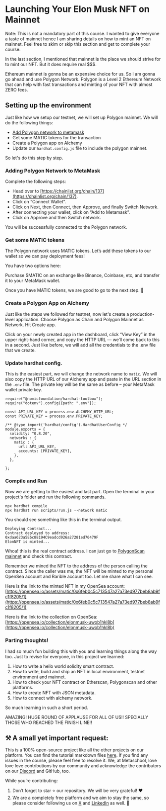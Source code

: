 # Launching Your Elon Musk NFT on Mainnet

Note: This is not a mandatory part of this course. I wanted to give everyone a taste of mainnet hence I am sharing details on how to mint an NFT on mainnet. Feel free to skim or skip this section and get to complete your course.

In the last section, I mentioned that mainnet is the place we should strive for to mint our NFT. But it does require real $$$.

Ethereum mainnet is gonna be an expensive choice for us. So I am gonna go ahead and use Polygon Network. Polygon is a Level 2 Ethereum Network that can help with fast transactions and minting of your NFT with almost ZERO fees.

## Setting up the environment

Just like how we setup our testnet, we will set up Polygon mainnet. We will do the following things:

- [Add Polygon network to metamask](https://wiki.polygon.technology/docs/develop/metamask/config-polygon-on-metamask/)
- Get some MATIC tokens for the transaction
- Create a Polygon app on Alchemy
- Update our `hardhat.config.js` file to include the polygon mainnet.

So let's do this step by step.

### Adding Polygon Network to MetaMask

Complete the following steps:

- Head over to [https://chainlist.org/chain/137](https://chainlist.org/chain/137).
- Click on “Connect Wallet”.
- Click on Next, then Connect, then Approve, and finally Switch Network.
- After connecting your wallet, click on “Add to Metamask”.
- Click on Approve and then Switch network.

You will be successfully connected to the Polygon network.

### Get some MATIC tokens

The Polygon network uses MATIC tokens. Let’s add these tokens to our wallet so we can pay deployment fees!

You have two options here:

Purchase $MATIC on an exchange like Binance, Coinbase, etc, and transfer it to your MetaMask wallet.

Once you have MATIC tokens, we are good to go to the next step. 🎉

### Create a Polygon App on Alchemy

Just like the steps we followed for testnet, now let's create a production-level application. Choose Polygon as Chain and Polygon Mainnet as Network. Hit Create app.

Click on your newly created app in the dashboard, click “View Key” in the upper right-hand corner, and copy the HTTP URL — we’ll come back to this in a second. Just like before, we will add all the credentials to the .env file that we create.

### Update hardhat config.

This is the easiest part, we will change the network name to `matic`. We will also copy the HTTP URL of our Alchemy app and paste in the URL section in the `.env` file. The private key will be the same as before – your MetaMask wallet private key.

```
require("@nomicfoundation/hardhat-toolbox");
require("dotenv").config({path: ".env"});

const API_URL_KEY = process.env.ALCHEMY_HTTP_URL;
const PRIVATE_KEY = process.env.PRIVATE_KEY;

/** @type import('hardhat/config').HardhatUserConfig */
module.exports = {
  solidity: "0.8.20",
  networks : {
    matic : {
      url: API_URL_KEY,
      accounts: [PRIVATE_KEY],
    },
  },
  
};
```

### Compile and Run

Now we are getting to the easiest and last part. Open the terminal in your project's folder and run the following commands.

```
npx hardhat compile
npx hardhat run scripts/run.js --network matic
```

You should see something like this in the terminal output.

```
Deploying Contract...
Contract deployed to address: 0xdaa623a5E6c88194C9eadcd926a27281ed70479F
ElonNFT is minted...
```

Whoa! this is the real contract address. I can just go to [PolygonScan mainnet](https://polygonscan.com/) and check this contract.

Remember we mined the NFT to the address of the person calling the contract. Since the caller was me, the NFT will be minted to my personal OpenSea account and Rarible account too. Let me share what I can see.

Here is the link to the minted NFT in my OpenSea account: [https://opensea.io/assets/matic/0x6feb0c5c713547a27a73ed977beb8ab9fc1f8205/1](https://opensea.io/assets/matic/0x6feb0c5c713547a27a73ed977beb8ab9fc1f8205/1)

Here is the link to the collection on OpenSea: [https://opensea.io/collection/elonmusk-uwob1hkl8b](https://opensea.io/collection/elonmusk-uwob1hkl8b)

### Parting thoughts!

I had so much fun building this with you and learning things along the way too. Just to revise for everyone, in this project we learned:

1. How to write a hello world solidity smart contract.
2. How to write, build and ship an NFT in local environment, testnet environment and mainnet.
3. How to check your NFT contract on Etherscan, Polygonscan and other platforms.
4. How to create NFT with JSON metadata.
5. How to connect with alchemy network.

So much learning in such a short period.

AMAZING! HUGE ROUND OF APPLAUSE FOR ALL OF US!! SPECIALLY THOSE WHO REACHED THE FINISH LINE!!

## ⚒️ A small yet important request:

This is a 100% open-source project like all the other projects on our platform. You can find the tutorial markdown files [here](https://github.com/0xmetaschool/Learning-Projects/tree/main/How%20to%20write%20a%20smart%20contract%20and%20mint%20Elon%20Musk%20NFT%20on%20OpenSea). If you find any issues in the course, please feel free to resolve it. We, at Metaschool, love love love contributions by our community and acknowledge the contributors on our [Discord](https://discord.com/invite/vbVMUwXWgc) and GitHub, too.

While you’re contributing:

1. Don’t forget to star ⭐️ our repository. We will be very grateful! ❤️
2. We are a completely free platform and we aim to stay the same, so please consider following us on [X](https://bit.ly/elon-nft-twitter) and [LinkedIn](https://bit.ly/elon-nft-linkedin) as well. 🫶

